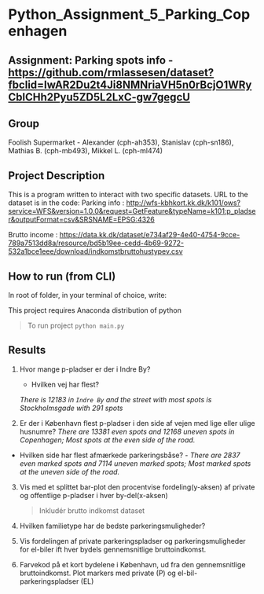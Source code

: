 # Python_Assignment_5_Parking_Copenhagen

## Assignment: Parking spots info - https://github.com/rmlassesen/dataset?fbclid=IwAR2Du2t4Ji8NMNriaVH5n0rBcjO1WRyCblCHh2Pyu5ZD5L2LxC-gw7gegcU

## Group
Foolish Supermarket - Alexander (cph-ah353), Stanislav (cph-sn186), Mathias B. (cph-mb493), Mikkel L. (cph-ml474)

## Project Description
This is a program written to interact with two specific datasets.
URL to the dataset is in the code:
Parking info : http://wfs-kbhkort.kk.dk/k101/ows?service=WFS&version=1.0.0&request=GetFeature&typeName=k101:p_pladser&outputFormat=csv&SRSNAME=EPSG:4326

Brutto income : https://data.kk.dk/dataset/e734af29-4e40-4754-9cce-789a7513dd8a/resource/bd5b19ee-cedd-4b69-9272-532a1bce1eee/download/indkomstbruttohustypev.csv

## How to run (from CLI)
In root of folder, in your terminal of choice, write:

This project requires Anaconda distribution of python

> To run project
```python main.py```


## Results

1. Hvor mange p-pladser er der i Indre By? 
    - Hvilken vej har flest?

    *There is 12183 in `Indre By` and the street with most spots is Stockholmsgade with 291 spots*
2. Er der i København flest p-pladser i den side af vejen med lige eller ulige husnumre?
    *There are 13381 even spots and 12168 uneven spots in Copenhagen; Most spots at the even side of the road.*
- Hvilken side har flest afmærkede parkeringsbåse?
    *- There are 2837 even marked spots and 7114 uneven marked spots; Most marked spots at the uneven side of the road.*

3. Vis med et splittet bar-plot den procentvise fordeling(y-aksen) af private og offentlige p-pladser i hver by-del(x-aksen)
    >Inkludér brutto indkomst dataset

4. Hvilken familietype har de bedste parkeringsmuligheder?

5. Vis fordelingen af private parkeringspladser og parkeringsmuligheder for el-biler ift hver bydels gennemsnitlige bruttoindkomst.

6. Farvekod på et kort bydelene i København, ud fra den gennemsnitlige bruttoindkomst. Plot markers med private (P) og el-bil-parkeringspladser (EL)
